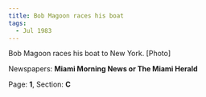```yaml
---  
title: Bob Magoon races his boat  
tags:  
  - Jul 1983  
---  
```

  
Bob Magoon races his boat to New York. [Photo]  
  
Newspapers: **Miami Morning News or The Miami Herald**  
  
Page: **1**, Section: **C** 
